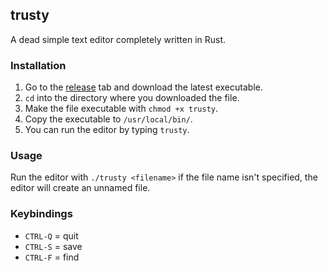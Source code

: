 ## trusty
A dead simple text editor completely written in Rust.

### Installation
1. Go to the [release](https://github.com/francescocappetti/trusty/releases) tab and download the latest executable.
2. `cd` into the directory where you downloaded the file.
3. Make the file executable with `chmod +x trusty`.
4. Copy the executable to `/usr/local/bin/`.
5. You can run the editor by typing `trusty`.

### Usage
Run the editor with `./trusty <filename>` if the file name isn't specified, the editor will create an unnamed file.

### Keybindings
- `CTRL-Q` = quit
- `CTRL-S` = save
- `CTRL-F` = find

